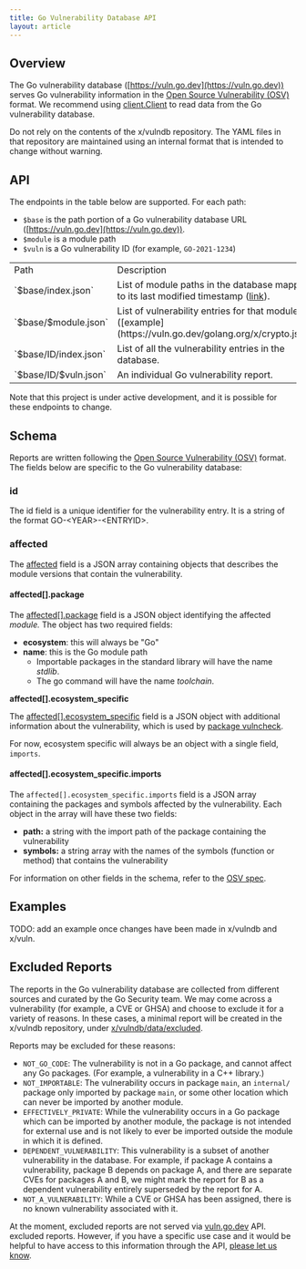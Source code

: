 ```yaml
---
title: Go Vulnerability Database API
layout: article
---
```


## Overview

The Go vulnerability database ([https://vuln.go.dev](https://vuln.go.dev))
serves Go vulnerability information in the
[Open Source Vulnerability (OSV)](https://ossf.github.io/osv-schema/) format.
We recommend using
[client.Client](https://pkg.go.dev/golang.org/x/vuln/client#Client) to read
data from the Go vulnerability database.

Do not rely on the contents of the x/vulndb repository. The YAML files in that
repository are maintained using an internal format that is intended to change
without warning.

## API

The endpoints in the table below are supported. For each path:

- `$base` is the path portion of a Go vulnerability database URL ([https://vuln.go.dev](https://vuln.go.dev)).
- `$module` is a module path
- `$vuln` is a Go vulnerability ID (for example, `GO-2021-1234`)

<table>
  <tr>
    <td>Path</td>
    <td>Description</td>
  </tr>
  <tr>
    <td>`$base/index.json`</td>
    <td>List of module paths in the database mapped to its last modified timestamp (<a href="https://vuln.go.dev/index.json">link</a>).</td>
  </tr>
  <tr>
    <td>`$base/$module.json`</td>
    <td>List of vulnerability entries for that module ([example](https://vuln.go.dev/golang.org/x/crypto.json).</td>
  </tr>
  <tr>
    <td>`$base/ID/index.json`</td>
    <td>List of all the vulnerability entries in the database. </td>
  </tr>
  <tr>
    <td>`$base/ID/$vuln.json`</td>
    <td>An individual Go vulnerability report.</td>
  </tr>
</table>

Note that this project is under active development, and it is possible for
these endpoints to change.

## Schema

Reports are written following the
[Open Source Vulnerability (OSV)](https://ossf.github.io/osv-schema/) format.
The fields below are specific to the Go vulnerability database:

### id

The id field is a unique identifier for the vulnerability entry. It is a string
of the format GO-&lt;YEAR>-&lt;ENTRYID>.

### affected

The [affected](https://ossf.github.io/osv-schema/#affected-fields) field is a
JSON array containing objects that describes the module versions that contain
the vulnerability.

#### affected[].package

The
[affected[].package](https://ossf.github.io/osv-schema/#affectedpackage-field)
field is a JSON object identifying the affected _module._ The object has two
required fields:

- **ecosystem**: this will always be "Go"
- **name**: this is the Go module path
  - Importable packages in the standard library will have the name _stdlib_.
  - The go command will have the name _toolchain_.

**affected[].ecosystem_specific**

The
[affected[].ecosystem_specific](https://ossf.github.io/osv-schema/#affectedecosystem_specific-field)
field is a JSON object with additional information about the vulnerability,
which is used by [package
vulncheck](https://pkg.go.dev/golang.org/x/vuln/vulncheck).

For now, ecosystem specific will always be an object with a single field,
`imports`.

#### affected[].ecosystem_specific.imports

The `affected[].ecosystem_specific.imports` field is a JSON array containing
the packages and symbols affected by the vulnerability. Each object in the
array will have these two fields:

- **path:** a string with the import path of the package containing the vulnerability
- **symbols:** a string array with the names of the symbols (function or method) that contains the vulnerability

For information on other fields in the schema, refer to the [OSV spec](https://ossf.github.io/osv-schema).

## Examples

TODO: add an example once changes have been made in x/vulndb and x/vuln.

## Excluded Reports

The reports in the Go vulnerability database are collected from different
sources and curated by the Go Security team. We may come across a vulnerability
(for example, a CVE or GHSA) and choose to exclude it for a variety of reasons.
In these cases, a minimal report will be created in the x/vulndb repository,
under
[x/vulndb/data/excluded](https://github.com/golang/vulndb/tree/master/data/excluded).

Reports may be excluded for these reasons:

- `NOT_GO_CODE`: The vulnerability is not in a Go package, and cannot affect any
  Go packages. (For example, a vulnerability in  a C++ library.)
- `NOT_IMPORTABLE`: The vulnerability occurs in package `main`, an `internal/`
  package only imported by package `main`, or some  other location which can
  never be imported by another module.
- `EFFECTIVELY_PRIVATE`: While the vulnerability occurs in a Go package which
  can be imported by another module, the package is not intended for external
  use and is not likely to ever be imported outside the module in which it is
  defined.
- `DEPENDENT_VULNERABILITY`: This vulnerability is a subset of another
  vulnerability in the database. For example, if package A contains a
  vulnerability, package B depends on package A, and there are separate CVEs
  for packages A and B, we might mark the report for B as a dependent
  vulnerability entirely superseded by the report for A.
- `NOT_A_VULNERABILITY`: While a CVE or GHSA has been assigned, there is no
  known vulnerability associated with it.

At the moment, excluded reports are not served via
[vuln.go.dev](https://vuln.go.dev) API.  excluded reports. However, if you have
a specific use case and it would be helpful to have access to this information
through the API,
[please let us know](https://golang.org/s/govulncheck-feedback).
